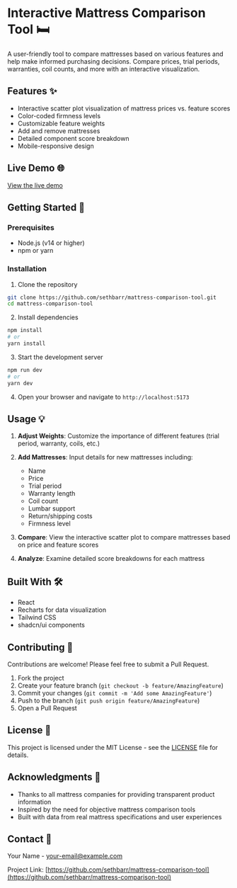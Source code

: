 # Interactive Mattress Comparison Tool 🛏️

A user-friendly tool to compare mattresses based on various features and help make informed purchasing decisions. Compare prices, trial periods, warranties, coil counts, and more with an interactive visualization.

## Features ✨

- Interactive scatter plot visualization of mattress prices vs. feature scores
- Color-coded firmness levels
- Customizable feature weights
- Add and remove mattresses
- Detailed component score breakdown
- Mobile-responsive design

## Live Demo 🌐

[View the live demo](https://aquamarine-kangaroo-76fac0.netlify.app/)

## Getting Started 🚀

### Prerequisites

- Node.js (v14 or higher)
- npm or yarn

### Installation

1. Clone the repository
```bash
git clone https://github.com/sethbarr/mattress-comparison-tool.git
cd mattress-comparison-tool
```

2. Install dependencies
```bash
npm install
# or
yarn install
```

3. Start the development server
```bash
npm run dev
# or
yarn dev
```

4. Open your browser and navigate to `http://localhost:5173`

## Usage 💡

1. **Adjust Weights**: Customize the importance of different features (trial period, warranty, coils, etc.)

2. **Add Mattresses**: Input details for new mattresses including:
   - Name
   - Price
   - Trial period
   - Warranty length
   - Coil count
   - Lumbar support
   - Return/shipping costs
   - Firmness level

3. **Compare**: View the interactive scatter plot to compare mattresses based on price and feature scores

4. **Analyze**: Examine detailed score breakdowns for each mattress

## Built With 🛠️

- React
- Recharts for data visualization
- Tailwind CSS
- shadcn/ui components

## Contributing 🤝

Contributions are welcome! Please feel free to submit a Pull Request.

1. Fork the project
2. Create your feature branch (`git checkout -b feature/AmazingFeature`)
3. Commit your changes (`git commit -m 'Add some AmazingFeature'`)
4. Push to the branch (`git push origin feature/AmazingFeature`)
5. Open a Pull Request

## License 📄

This project is licensed under the MIT License - see the [LICENSE](LICENSE) file for details.

## Acknowledgments 🙏

- Thanks to all mattress companies for providing transparent product information
- Inspired by the need for objective mattress comparison tools
- Built with data from real mattress specifications and user experiences

## Contact 📧

Your Name - [your-email@example.com](mailto:your-email@example.com)

Project Link: [https://github.com/sethbarr/mattress-comparison-tool](https://github.com/sethbarr/mattress-comparison-tool)